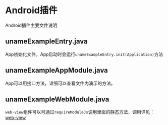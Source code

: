 # Android插件


Android插件主要文件说明

## unameExampleEntry.java  
  
App初始化文件，App启动时会运行`unameExampleEntry.init(Application)`方法

## unameExampleAppModule.java

App可以用接口方法，详细可以查看文件内演示的方法。

## unameExampleWebModule.java

`web-view`组件可以可通过`requireModuleJs`调用里面的静态方法，调用详见：[web-view](../../component/web-view.html)